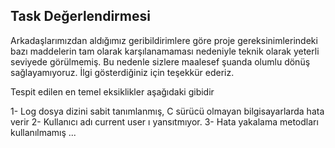 ## Task Değerlendirmesi
Arkadaşlarımızdan aldığımız geribildirimlere göre proje gereksinimlerindeki bazı maddelerin tam olarak karşılanamaması nedeniyle teknik olarak yeterli seviyede görülmemiş. Bu nedenle sizlere maalesef şuanda olumlu dönüş sağlayamıyoruz. İlgi gösterdiğiniz için teşekkür ederiz.

Tespit edilen en temel eksiklikler aşağıdaki gibidir

1- Log dosya dizini sabit tanımlanmış, C sürücü olmayan bilgisayarlarda hata verir
2- Kullanıcı adı current user ı yansıtmıyor.
3- Hata yakalama metodları kullanılmamış
...
